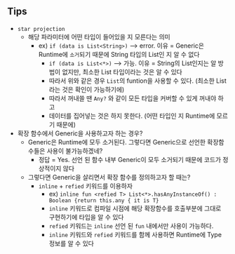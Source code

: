 ## Tips

* `star projection`
    * 해당 파라미터에 어떤 타입이 들어있을 지 모른다는 의미
        * ex) `if (data is List<String>)` --> error. 이유 = Generic은 Runtime에 `소거`되기 때문에 String 타입의 List인 지 알 수 없다
            * `if (data is List<*>)` --> 가능. 이유 = String의 List인지는 알 방법이 없지만, 최소한 List 타입이라는 것은 알 수 있다
            * 따라서 위와 같은 경우 `List`의 funtion을 사용할 수 있다. (최소한 List라는 것은 확인이 가능하기에)
            * 따라서 꺼내쓸 땐 `Any?` 와 같이 모든 타입을 커버할 수 있게 꺼내야 하고
            * 데이터를 집어넣는 것은 하지 못한다. (어떤 타입인 지 Runtime에 모르기 때문에)
* 확장 함수에서 Generic을 사용하고자 하는 경우?
    * Generic은 Runtime에 모두 소거된다. 그렇다면 Generic으로 선언한 확장함수들은 사용이 불가능하겠네?
        * 정답 = Yes. 선언 된 함수 내부 Generic이 모두 소거되기 때문에 코드가 정상적이지 않다
    * 그렇다면 Generic을 살리면서 확장 함수를 정의하고자 할 때는?
        * `inline` + `refied` 키워드를 이용하자
            * ex) `inline fun <refied T> List<*>.hasAnyInstanceOf() : Boolean {return this.any { it is T}`
          * `inline` 키워드로 컴파일 시점에 해당 확장함수를 호출부분에 그대로 구현하기에 타입을 알 수 있다
          * `refied` 키워드는 `inline` 선언 된 `fun` 내에서만 사용이 가능하다. 
          * `inline` 키워드와 `refied` 키워드를 함께 사용하면 Runtime에 Type 정보를 알 수 있다
